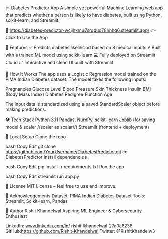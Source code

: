 🩺 Diabetes Predictor App
A simple yet powerful Machine Learning web app that predicts whether a person is likely to have diabetes, built using Python, scikit-learn, and Streamlit.

🔗 https://diabetes-predictor-wcijhxmu7srgdud78hhhq6.streamlit.app/
👉 Click to Use the App

📌 Features
✅ Predicts diabetes likelihood based on 8 medical inputs
⚡ Built with a trained ML model using scikit-learn
💻 Fully deployed on Streamlit Cloud
📈 Interactive and clean UI built with Streamlit

🧠 How It Works
The app uses a Logistic Regression model trained on the PIMA Indian Diabetes dataset. The model takes the following inputs:

Pregnancies
Glucose Level
Blood Pressure
Skin Thickness
Insulin
BMI (Body Mass Index)
Diabetes Pedigree Function
Age

The input data is standardized using a saved StandardScaler object before making predictions.

🛠 Tech Stack
Python 3.11
Pandas, NumPy, scikit-learn
Joblib (for saving model & scaler //scaler as scalar//)
Streamlit (frontend + deployment)

🚀 Local Setup
Clone the repo

bash
Copy
Edit
git clone https://github.com/YourUsername/DiabetesPredictor.git
cd DiabetesPredictor
Install dependencies

bash
Copy
Edit
pip install -r requirements.txt
Run the app

bash
Copy
Edit
streamlit run app.py

📄 License
MIT License – feel free to use and improve.

🙌 Acknowledgements
Dataset: PIMA Indian Diabetes Dataset
Tools: Streamlit, Scikit-learn, Pandas

🚀 Author
Rishit Khandelwal
Aspiring ML Engineer & Cybersecurity Enthusiast

LinkedIn: www.linkedin.com/in/
rishit-khandelwal-27a0a6238
GitHub:https://github.com/Rishit-Khandelwal
Twitter: @RishitKhandelw3
